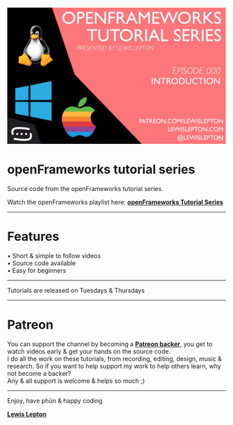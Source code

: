 ![image](image/screenshot.png)

# openFrameworks tutorial series

Source code from the openFrameworks tutorial series.

Watch the openFrameworks playlist here: [**openFrameworks Tutorial Series**](https://www.youtube.com/watch?v=dwt2NAd1ZYY&list=PL4neAtv21WOlqpDzGqbGM_WN2hc5ZaVv7)

---

# Features
• Short & simple to follow videos<br>
• Source code available<br>
• Easy for beginners

---

Tutorials are released on Tuesdays & Thursdays

---

# Patreon
You can support the channel by becoming a [**Patreon backer**](https://patreon.com/lewislepton), you get to watch videos early & get your hands on the source code.<br>
I do all the work on these tutorials, from recording, editing, design, music & research. So if you want to help support my work to help others learn, why not become a backer?
<br>
Any & all support is welcome & helps so much ;)

---

Enjoy, have phün & happy coding

[**Lewis Lepton**](http://lewislepton.com)